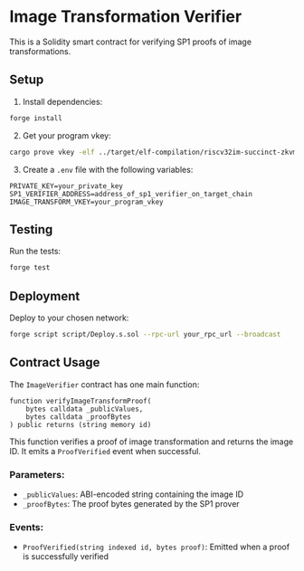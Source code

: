 # Image Transformation Verifier

This is a Solidity smart contract for verifying SP1 proofs of image transformations.

## Setup

1. Install dependencies:
```bash
forge install
```

2. Get your program vkey:
```bash
cargo prove vkey -elf ../target/elf-compilation/riscv32im-succinct-zkvm-elf/release/img-editor-program
```

3. Create a `.env` file with the following variables:
```
PRIVATE_KEY=your_private_key
SP1_VERIFIER_ADDRESS=address_of_sp1_verifier_on_target_chain
IMAGE_TRANSFORM_VKEY=your_program_vkey
```

## Testing

Run the tests:
```bash
forge test
```

## Deployment

Deploy to your chosen network:
```bash
forge script script/Deploy.s.sol --rpc-url your_rpc_url --broadcast
```

## Contract Usage

The `ImageVerifier` contract has one main function:

```solidity
function verifyImageTransformProof(
    bytes calldata _publicValues,
    bytes calldata _proofBytes
) public returns (string memory id)
```

This function verifies a proof of image transformation and returns the image ID. It emits a `ProofVerified` event when successful.

### Parameters:
- `_publicValues`: ABI-encoded string containing the image ID
- `_proofBytes`: The proof bytes generated by the SP1 prover

### Events:
- `ProofVerified(string indexed id, bytes proof)`: Emitted when a proof is successfully verified
